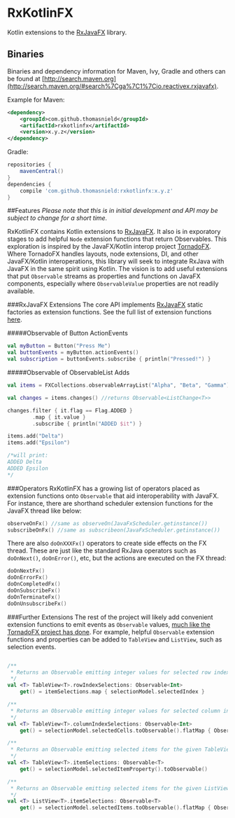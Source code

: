 # RxKotlinFX
Kotlin extensions to the [RxJavaFX](https://github.com/ReactiveX/RxJavaFX) library.

## Binaries

Binaries and dependency information for Maven, Ivy, Gradle and others can be found at [http://search.maven.org](http://search.maven.org/#search%7Cga%7C1%7Cio.reactivex.rxjavafx).

Example for Maven:

```xml
<dependency>
    <groupId>com.github.thomasnield</groupId>
    <artifactId>rxkotlinfx</artifactId>
    <version>x.y.z</version>
</dependency>
```

Gradle: 

```groovy 
repositories {
    mavenCentral()
}
dependencies {
    compile 'com.github.thomasnield:rxkotlinfx:x.y.z'
}
```

##Features
*Please note that this is in initial development and API may be subject to change for a short time.*

RxKotlinFX contains Kotlin extensions to [RxJavaFX](https://github.com/ReactiveX/RxJavaFX). It also is in exporatory stages to add helpful `Node` extension functions that return Observables. This exploration is inspired by the JavaFX/Kotlin interop project [TornadoFX](https://github.com/edvin/tornadofx). Where TornadoFX handles layouts, node extensions, DI, and other JavaFX/Kotlin interoperations, this library will seek to integrate RxJava with JavaFX in the same spirit using Kotlin. The vision is to add useful extensions that put `Observable` streams as properties and functions on JavaFX components, especially where `ObservableValue` properties are not readily available. 

###RxJavaFX Extensions
The core API implements [RxJavaFX](https://github.com/ReactiveX/RxJavaFX) static factories as extension functions. See the full list of extension functions [here](https://github.com/thomasnield/RxKotlinFX/blob/master/src/main/kotlin/rx/javafx/kt/Observables.kt). 

#####Observable of Button ActionEvents
```kotlin
val myButton = Button("Press Me")
val buttonEvents = myButton.actionEvents()
val subscription = buttonEvents.subscribe { println("Pressed!") } 
```
#####Observable of ObservableList Adds
```kotlin
val items = FXCollections.observableArrayList("Alpha", "Beta", "Gamma")

val changes = items.changes() //returns Observable<ListChange<T>>

changes.filter { it.flag == Flag.ADDED }
        .map { it.value }
        .subscribe { println("ADDED $it") }

items.add("Delta")
items.add("Epsilon")

/*will print:
ADDED Delta
ADDED Epsilon
*/

```

###Operators
RxKotlinFX has a growing list of operators placed as extension functions onto `Observable` that aid interoperability with JavaFX. For instance, there are shorthand scheduler extension functions for the JavaFX thread like below:

```kotlin
observeOnFx() //same as observeOn(JavaFxScheduler.getinstance())
subscribeOnFx() //same as subscribeon(JavaFxScheduler.getinstance())
```

There are also `doOnXXXFx()` operators to create side effects on the FX thread. These are just like the standard RxJava operators such as `doOnNext()`, `doOnError()`, etc, but the actions are executed on the FX thread: 

```kotlin
doOnNextFx() 
doOnErrorFx()
doOnCompletedFx()
doOnSubscribeFx()
doOnTerminateFx()
doOnUnsubscribeFx()
```

###Further Extensions
The rest of the project will likely add convenient extension functions to emit events as `Observable` values, [much like the TornadoFX project has done](https://github.com/edvin/tornadofx/blob/master/src/main/java/tornadofx/Nodes.kt). For example, helpful `Observable` extension functions and properties can be added to `TableView` and `ListView`, such as selection events.

```kotlin

/**
 * Returns an Observable emitting integer values for selected row indexes.
 */
val <T> TableView<T>.rowIndexSelections: Observable<Int>
    get() = itemSelections.map { selectionModel.selectedIndex }

/**
 * Returns an Observable emitting integer values for selected column indexes.
 */
val <T> TableView<T>.columnIndexSelections: Observable<Int>
    get() = selectionModel.selectedCells.toObservable().flatMap { Observable.from(it).map { it.column } }

/**
 * Returns an Observable emitting selected items for the given TableView
 */
val <T> TableView<T>.itemSelections: Observable<T>
    get() = selectionModel.selectedItemProperty().toObservable()

/**
 * Returns an Observable emitting selected items for the given ListView
 */
val <T> ListView<T>.itemSelections: Observable<T>
    get() = selectionModel.selectedItems.toObservable().flatMap { Observable.from(it) }
```

